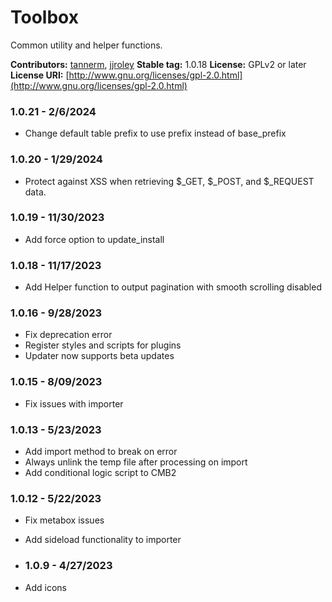 # Toolbox
Common utility and helper functions.

**Contributors:**      [tannerm](https://github.com/tannerm), [jjroley](https://github.com/jjroley)
**Stable tag:**        1.0.18
**License:**           GPLv2 or later
**License URI:**       [http://www.gnu.org/licenses/gpl-2.0.html](http://www.gnu.org/licenses/gpl-2.0.html)

### 1.0.21 - 2/6/2024
* Change default table prefix to use  prefix instead of base_prefix

### 1.0.20 - 1/29/2024
* Protect against XSS when retrieving $_GET, $_POST, and $_REQUEST data.

### 1.0.19 - 11/30/2023
* Add force option to update_install

### 1.0.18 - 11/17/2023
* Add Helper function to output pagination with smooth scrolling disabled

### 1.0.16 - 9/28/2023
* Fix deprecation error
* Register styles and scripts for plugins
* Updater now supports beta updates

### 1.0.15 - 8/09/2023
* Fix issues with importer

### 1.0.13 - 5/23/2023
* Add import method to break on error
* Always unlink the temp file after processing on import
* Add conditional logic script to CMB2

### 1.0.12 - 5/22/2023
* Fix metabox issues
* Add sideload functionality to importer

* ### 1.0.9 - 4/27/2023
* Add icons
